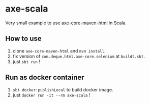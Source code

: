 # axe-scala

Very small example to use [axe-core-maven-html](https://github.com/dequelabs/axe-core-maven-html) in Scala.

## How to use

1. clone `axe-core-maven-html` and `mvn install`.
2. fix version of `com.deque.html.axe-core.selenium` at `buildt.sbt`.
3. just `sbt run` !

## Run as docker container

1. `sbt docker:publishLocal` to build docker image.
2. just `docker run -it --rm axe-scala` !
